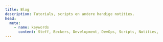 ```yaml
---
title: Blog
description: Tutorials, scripts en andere handige notities.
head:
  meta:
    - name: keywords
      content: Steff, Beckers, Development, DevOps, Scripts, Notities, Tutorials, Blog
---
```


